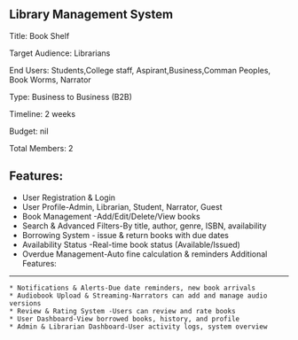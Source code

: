 Library Management System
-------------------------

Title:    Book Shelf

Target Audience: Librarians

End Users: Students,College staff, Aspirant,Business,Comman Peoples, Book Worms, Narrator 

Type: Business to Business (B2B)

Timeline: 2 weeks

Budget: nil

Total Members: 2


Features:
---------

   * User Registration & Login
   * User Profile-Admin, Librarian, Student, Narrator, Guest
   * Book Management -Add/Edit/Delete/View books
   * Search & Advanced Filters-By title, author, genre, ISBN, availability
   * Borrowing System - issue & return books with due dates
   * Availability Status -Real-time book status (Available/Issued)
   * Overdue Management-Auto fine calculation & reminders
Additional Features: 
--------------------
    * Notifications & Alerts-Due date reminders, new book arrivals
    * Audiobook Upload & Streaming-Narrators can add and manage audio versions
    * Review & Rating System -Users can review and rate books
    * User Dashboard-View borrowed books, history, and profile
    * Admin & Librarian Dashboard-User activity logs, system overview



    
